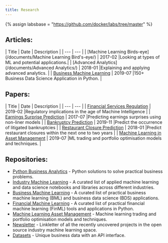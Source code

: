 ```yaml
---
title: Research
---
```


{% assign labsbase = "https://github.com/docker/labs/tree/master" %}



## Articles:

| Title | Date | Description |
| --- | --- |
| [Machine Learning Birds-eye](/documents/Machine Learning Bird's-eye/) | 2017-02 |Looking at types of ML and potential applications.|
| [Advanced Analytics](/documents/Advanced Analytics/) | 2018-01 |Explaining and applying advanced analytics. |
| [Business Machine Learning](https://towardsdatascience.com/150-business-data-science-application-in-python-72597d90f928) | 2019-07 |150+ Business Data Science Application in Python. |
&nbsp;
## Papers:

| Title | Date | Description |
| --- | --- |
| [Financial Services Regulation](https://papers.ssrn.com/sol3/papers.cfm?abstract_id=3371902) | 2019-02 |Regulatory implications in the age of Machine Intelligence |
| [Earnings Surprise Prediction](https://papers.ssrn.com/abstract=3420722) | 2017-07 |Predicting earnings surprises using non-liner models |
| [Bankruptcy Prediction](https://papers.ssrn.com/abstract=3420889) | 2019-11 |Predict the occurrence of litigated bankruptcies |
| [Restaurant Closure Prediction](https://papers.ssrn.com/abstract=3420490) | 2018-01 |Predict restaurant closures within the next one to two years |
| [Machine Learning in Asset Management](https://papers.ssrn.com/abstract=3420952) | 2019-07 |ML trading and portfolio optimisation models and techniques. |
&nbsp;
## Repositories:

* [Python Business Analytics](https://github.com/firmai/python-business-analytics) - Python solutions to solve practical business problems. 
* [Industry Machine Learning](https://github.com/firmai/industry-machine-learning) - A curated list of applied machine learning and data science notebooks and libraries across different industries.
* [Business Machine Learning](https://github.com/firmai/business-machine-learning) - A curated list of practical business machine learning (BML) and business data science (BDS) applications.
* [Financial Machine Learning](https://github.com/firmai/financial-machine-learning) - A curated list of practical financial machine learning (FinML) tools and applications in Python.
* [Machine Learning Asset Management](https://github.com/firmai/machine-learning-asset-management) - Machine learning trading and portfolio optimisation models and techniques.
* [Newsletter](https://mailchi.mp/a0e3989a5dc4/firmaikaggle) -  Linkletter of all the recently uncovered projects in the open source industry machine learning space.
* [Datasets](https://mailchi.mp/a0e3989a5dc4/firmaikaggle) -  Unique business data with an API interface.

&nbsp;

